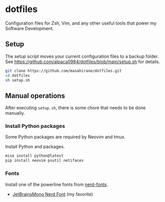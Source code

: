 # dotfiles

Configuration files for Zsh, Vim, and any other useful tools that power my Software Development.

## Setup

The setup script moves your current configuration files to a backup folder. See https://github.com/alpaca0984/dotfiles/blob/main/setup.sh for details.
```sh
git clone https://github.com/masahirano/dotfiles.git
cd dotfiles
sh setup.sh
```

## Manual operations

After executing `setup.sh`, there is some chore that needs to be done manually.

### Install Python packages

Some Python packages are required by Neovim and tmux.

Install Python and packages.
```sh
mise install python@latest
pip install neovim psutil netifaces
```

### Fonts

Install one of the powerline fonts from [nerd-fonts](https://github.com/ryanoasis/nerd-fonts).
- [JetBrainsMono Nerd Font](https://github.com/ryanoasis/nerd-fonts/tree/master/patched-fonts/JetBrainsMono) (my favorite)
